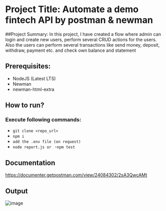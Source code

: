 # Project Title: Automate a demo fintech API by postman & newman

##Project Summary: In this project, I have created a flow where admin can login and create new users, perform several CRUD actions for the users. Also the users can perform several transactions like send money, deposit, withdraw, payment etc. and check own balance and statement

## Prerequisites:
- NodeJS (Latest LTS)
- Newman
- newman-html-extra


## How to run?
### Execute following commands:
- ``` git clone <repo_url> ```
- ``` npm i ```
- ```add the .env file (on request)   ```
- ``` node report.js or  ```
-``` npm test  ```

## Documentation
https://documenter.getpostman.com/view/24084302/2sA3QwcAMt

## Output

![image](https://github.com/FarukBadsha0186/Integration_Testing_using_Postman/assets/97550258/f4aae2d3-a4f2-4f65-8019-938dea33abad)



